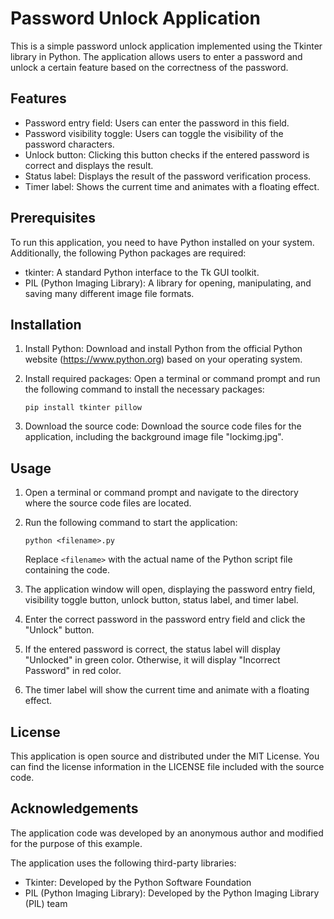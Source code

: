 # Password Unlock Application

This is a simple password unlock application implemented using the Tkinter library in Python. The application allows users to enter a password and unlock a certain feature based on the correctness of the password.

## Features

- Password entry field: Users can enter the password in this field.
- Password visibility toggle: Users can toggle the visibility of the password characters.
- Unlock button: Clicking this button checks if the entered password is correct and displays the result.
- Status label: Displays the result of the password verification process.
- Timer label: Shows the current time and animates with a floating effect.

## Prerequisites

To run this application, you need to have Python installed on your system. Additionally, the following Python packages are required:

- tkinter: A standard Python interface to the Tk GUI toolkit.
- PIL (Python Imaging Library): A library for opening, manipulating, and saving many different image file formats.

## Installation

1. Install Python: Download and install Python from the official Python website (https://www.python.org) based on your operating system.

2. Install required packages: Open a terminal or command prompt and run the following command to install the necessary packages:

   ```
   pip install tkinter pillow
   ```

3. Download the source code: Download the source code files for the application, including the background image file "lockimg.jpg".

## Usage

1. Open a terminal or command prompt and navigate to the directory where the source code files are located.

2. Run the following command to start the application:

   ```
   python <filename>.py
   ```

   Replace `<filename>` with the actual name of the Python script file containing the code.

3. The application window will open, displaying the password entry field, visibility toggle button, unlock button, status label, and timer label.

4. Enter the correct password in the password entry field and click the "Unlock" button.

5. If the entered password is correct, the status label will display "Unlocked" in green color. Otherwise, it will display "Incorrect Password" in red color.

6. The timer label will show the current time and animate with a floating effect.

## License

This application is open source and distributed under the MIT License. You can find the license information in the LICENSE file included with the source code.

## Acknowledgements

The application code was developed by an anonymous author and modified for the purpose of this example.

The application uses the following third-party libraries:

- Tkinter: Developed by the Python Software Foundation
- PIL (Python Imaging Library): Developed by the Python Imaging Library (PIL) team


